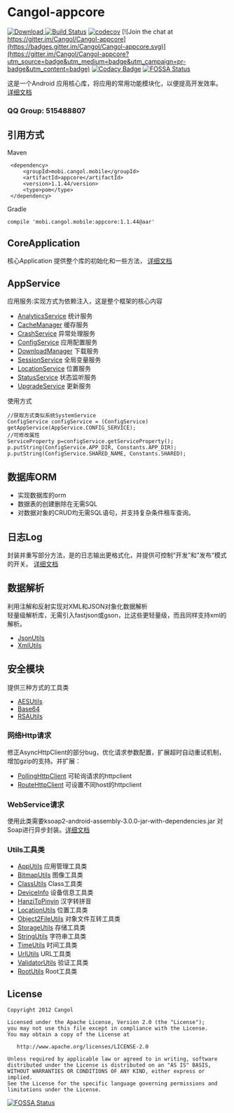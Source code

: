# Cangol-appcore



[![Download](https://api.bintray.com/packages/cangol/maven/Cangol-appcore/images/download.svg) ](https://bintray.com/cangol/maven/Cangol-appcore/_latestVersion)
[![Build Status](https://travis-ci.org/Cangol/Cangol-appcore.svg?branch=master)](https://travis-ci.org/Cangol/Cangol-appcore)
[![codecov](https://codecov.io/gh/Cangol/Cangol-appcore/branch/master/graph/badge.svg)](https://codecov.io/gh/Cangol/Cangol-appcore)
[![Join the chat at https://gitter.im/Cangol/Cangol-appcore](https://badges.gitter.im/Cangol/Cangol-appcore.svg)](https://gitter.im/Cangol/Cangol-appcore?utm_source=badge&utm_medium=badge&utm_campaign=pr-badge&utm_content=badge)
[![Codacy Badge](https://api.codacy.com/project/badge/Grade/5729a3741d06413fa2da545d8a3838c9)](https://www.codacy.com/app/wxw404/Cangol-appcore?utm_source=github.com&amp;utm_medium=referral&amp;utm_content=Cangol/Cangol-appcore&amp;utm_campaign=Badge_Grade)
[![FOSSA Status](https://app.fossa.io/api/projects/git%2Bgithub.com%2FCangol%2FCangol-appcore.svg?type=shield)](https://app.fossa.io/projects/git%2Bgithub.com%2FCangol%2FCangol-appcore?ref=badge_shield)

这是一个Android 应用核心库，将应用的常用功能模块化，以便提高开发效率。
[详细文档](http://cangol.github.io/Cangol-appcore)  

### QQ Group: 515488807

## 引用方式
Maven

     <dependency>
         <groupId>mobi.cangol.mobile</groupId>
         <artifactId>appcore</artifactId>
         <version>1.1.44/version>
         <type>pom</type>
     </dependency>
Gradle
 
    compile 'mobi.cangol.mobile:appcore:1.1.44@aar'
 
## CoreApplication
核心Application 提供整个库的初始化和一些方法，
[详细文档](http://cangol.github.io/Cangol-appcore/mobi/cangol/mobile/CoreApplication.html)

## AppService
应用服务:实现方式为依赖注入，这是整个框架的核心内容

*   [AnalyticsService](http://cangol.github.io/Cangol-appcore/mobi/cangol/mobile/service/analytics/AnalyticsService.html) 统计服务
* 	[CacheManager](http://cangol.github.io/Cangol-appcore/mobi/cangol/mobile/service/cache/CacheManager.html) 缓存服务
* 	[CrashService](http://cangol.github.io/Cangol-appcore/mobi/cangol/mobile/service/crash/CrashService.html)  异常处理服务
* 	[ConfigService](http://cangol.github.io/Cangol-appcore/mobi/cangol/mobile/service/conf/ConfigService.html)  应用配置服务
* 	[DownloadManager](http://cangol.github.io/Cangol-appcore/mobi/cangol/mobile/service/download/DownloadManager.html)  下载服务
* 	[SessionService](http://cangol.github.io/Cangol-appcore/mobi/cangol/mobile/service/session/SessionService.html) 全局变量服务
* 	[LocationService](http://cangol.github.io/Cangol-appcore/mobi/cangol/mobile/service/location/LocationService.html) 位置服务
* 	[StatusService](http://cangol.github.io/Cangol-appcore/mobi/cangol/mobile/service/status/StatusService.html) 状态监听服务
* 	[UpgradeService](http://cangol.github.io/Cangol-appcore/mobi/cangol/mobile/service/upgrade/UpgradeService.html) 更新服务

使用方式
	
	//获取方式类似系统SystemService
	ConfigService configService = (ConfigService) getAppService(AppService.CONFIG_SERVICE);
	//可修改属性
	ServiceProperty p=configService.getServiceProperty();
	p.putString(ConfigService.APP_DIR, Constants.APP_DIR);
	p.putString(ConfigService.SHARED_NAME, Constants.SHARED);
			
## 数据库ORM

* 实现数据库的orm
* 数据表的创建删除在无需SQL
* 对数据对象的CRUD均无需SQL语句，并支持复杂条件租车查询。

## 日志Log
封装并重写部分方法，是的日志输出更格式化，并提供可控制“开发”和”发布“模式的开关。
[详细文档](http://cangol.github.io/Cangol-appcore/mobi/cangol/mobile/logging/Log.html)

## 数据解析
利用注解和反射实现对XML和JSON对象化数据解析  
 轻量级解析库，无需引入fastjson或gson，比这些更轻量级，而且同样支持xml的解析。
 
* [JsonUtils](http://cangol.github.io/Cangol-appcore/mobi/cangol/mobile/parser/JsonUtils.html)
* [XmlUtils](http://cangol.github.io/Cangol-appcore/mobi/cangol/mobile/parser/XmlUtils.html)

## 安全模块
提供三种方式的工具类

* [AESUtils](http://cangol.github.io/Cangol-appcore/mobi/cangol/mobile/security/AESUtils.html)
* [Base64](http://cangol.github.io/Cangol-appcore/mobi/cangol/mobile/security/Base64.html)
* [RSAUtils](http://cangol.github.io/Cangol-appcore/mobi/cangol/mobile/security/RSAUtils.html)

### 网络Http请求

修正AsyncHttpClient的部分bug，优化请求参数配置，扩展超时自动重试机制，增加gzip的支持。并扩展：

* [PollingHttpClient](http://cangol.github.io/Cangol-appcore/mobi/cangol/mobile/http/polling/PollingHttpClient.html) 可轮询请求的httpclient
* [RouteHttpClient](http://cangol.github.io/Cangol-appcore/mobi/cangol/mobile/http/route/RouteHttpClient.html) 可设置不同host的httpclient

### WebService请求
使用此类需要ksoap2-android-assembly-3.0.0-jar-with-dependencies.jar 对Soap进行异步封装。[详细文档](http://cangol.github.io/Cangol-appcore/mobi/cangol/mobile/soap/SoapClient.html)



### Utils工具类

*   [AppUtils](http://cangol.github.io/Cangol-appcore/mobi/cangol/mobile/utils/AppUtils.html) 应用管理工具类
* 	[BitmapUtils](http://cangol.github.io/Cangol-appcore/mobi/cangol/mobile/utils/BitmapUtils.html) 图像工具类
* 	[ClassUtils](http://cangol.github.io/Cangol-appcore/mobi/cangol/mobile/utils/ClassUtils.html) Class工具类
* 	[DeviceInfo](http://cangol.github.io/Cangol-appcore/mobi/cangol/mobile/utils/DeviceInfo.html) 设备信息工具类
* 	[HanziToPinyin](http://cangol.github.io/Cangol-appcore/mobi/cangol/mobile/utils/HanziToPinyin.html) 汉字转拼音
* 	[LocationUtils](http://cangol.github.io/Cangol-appcore/mobi/cangol/mobile/utils/LocationUtils.html) 位置工具类
* 	[Object2FileUtils](http://cangol.github.io/Cangol-appcore/mobi/cangol/mobile/utils/Object2FileUtils.html) 对象文件互转工具类
* 	[StorageUtils](http://cangol.github.io/Cangol-appcore/mobi/cangol/mobile/utils/StorageUtils.html) 存储工具类
* 	[StringUtils](http://cangol.github.io/Cangol-appcore/mobi/cangol/mobile/utils/StringUtils.html) 字符串工具类
* 	[TimeUtils](http://cangol.github.io/Cangol-appcore/mobi/cangol/mobile/utils/TimeUtils.html) 时间工具类
* 	[UrlUtils](http://cangol.github.io/Cangol-appcore/mobi/cangol/mobile/utils/UrlUtils.html) URL工具类
* 	[ValidatorUtils](http://cangol.github.io/Cangol-appcore/mobi/cangol/mobile/utils/ValidatorUtils.html) 验证工具类
*   [RootUtils](http://cangol.github.io/Cangol-appcore/mobi/cangol/mobile/utils/RootUtils.html) Root工具类

License
-----------

    Copyright 2012 Cangol

    Licensed under the Apache License, Version 2.0 (the "License");
    you may not use this file except in compliance with the License.
    You may obtain a copy of the License at

       http://www.apache.org/licenses/LICENSE-2.0

    Unless required by applicable law or agreed to in writing, software
    distributed under the License is distributed on an "AS IS" BASIS,
    WITHOUT WARRANTIES OR CONDITIONS OF ANY KIND, either express or implied.
    See the License for the specific language governing permissions and
    limitations under the License.


[![FOSSA Status](https://app.fossa.io/api/projects/git%2Bgithub.com%2FCangol%2FCangol-appcore.svg?type=large)](https://app.fossa.io/projects/git%2Bgithub.com%2FCangol%2FCangol-appcore?ref=badge_large)

